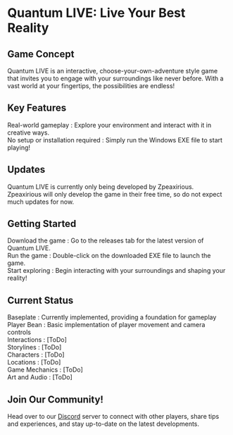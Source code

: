 # Quantum LIVE: Live Your Best Reality

## Game Concept
Quantum LIVE is an interactive, choose-your-own-adventure style game that invites you to engage with your surroundings like never before. With a vast world at your fingertips, the possibilities are endless!  

## Key Features
Real-world gameplay : Explore your environment and interact with it in creative ways.  
No setup or installation required : Simply run the Windows EXE file to start playing!  

## Updates
Quantum LIVE is currently only being developed by Zpeaxirious.  
Zpeaxirious will only develop the game in their free time, so do not expect much updates for now.  

## Getting Started
Download the game : Go to the releases tab for the latest version of Quantum LIVE.  
Run the game : Double-click on the downloaded EXE file to launch the game.  
Start exploring : Begin interacting with your surroundings and shaping your reality!  

## Current Status
Baseplate : Currently implemented, providing a foundation for gameplay  
Player Bean : Basic implementation of player movement and camera controls  
Interactions : [ToDo]  
Storylines : [ToDo]  
Characters : [ToDo]  
Locations : [ToDo]  
Game Mechanics : [ToDo]  
Art and Audio : [ToDo]  

## Join Our Community!
Head over to our [Discord](https://discord.gg/XbUYrwUtbp) server to connect with other players, share tips and experiences, and stay up-to-date on the latest developments.  
